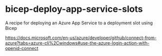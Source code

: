 # bicep-deploy-app-service-slots
A recipe for deploying an Azure App Service to a deployment slot using Bicep

https://docs.microsoft.com/en-us/azure/developer/github/connect-from-azure?tabs=azure-cli%2Cwindows#use-the-azure-login-action-with-openid-connect
